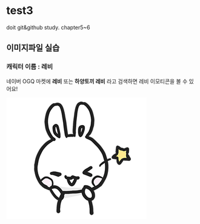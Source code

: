 # test3
doit git&amp;github study. chapter5~6

## 이미지파일 실습
### 캐릭터 이름 : 레비
네이버 OGQ 마켓에 **레비** 또는 **하양토끼 레비** 라고 검색하면 레비 이모티콘을 볼 수 있어요!


![레비](./images/13.png)

